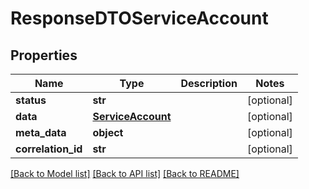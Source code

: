# ResponseDTOServiceAccount

## Properties
Name | Type | Description | Notes
------------ | ------------- | ------------- | -------------
**status** | **str** |  | [optional] 
**data** | [**ServiceAccount**](ServiceAccount.md) |  | [optional] 
**meta_data** | **object** |  | [optional] 
**correlation_id** | **str** |  | [optional] 

[[Back to Model list]](../README.md#documentation-for-models) [[Back to API list]](../README.md#documentation-for-api-endpoints) [[Back to README]](../README.md)

